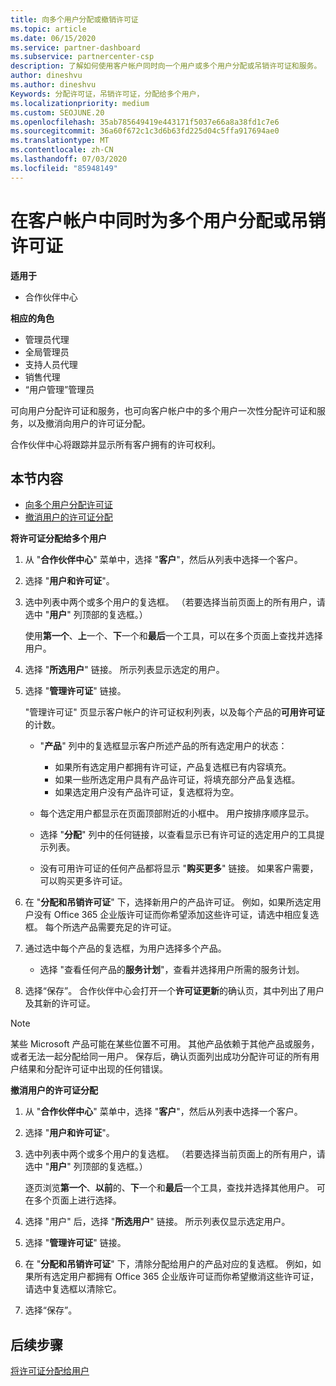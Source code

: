 ```yaml
---
title: 向多个用户分配或撤销许可证
ms.topic: article
ms.date: 06/15/2020
ms.service: partner-dashboard
ms.subservice: partnercenter-csp
description: 了解如何使用客户帐户同时向一个用户或多个用户分配或吊销许可证和服务。
author: dineshvu
ms.author: dineshvu
Keywords: 分配许可证，吊销许可证，分配给多个用户，
ms.localizationpriority: medium
ms.custom: SEOJUNE.20
ms.openlocfilehash: 35ab785649419e443171f5037e66a8a38fd1c7e6
ms.sourcegitcommit: 36a60f672c1c3d6b63fd225d04c5ffa917694ae0
ms.translationtype: MT
ms.contentlocale: zh-CN
ms.lasthandoff: 07/03/2020
ms.locfileid: "85948149"
---
```

# <a name="assign-or-revoke-licenses-at-the-same-time-to-multiple-users-in-a-customer-account"></a>在客户帐户中同时为多个用户分配或吊销许可证

**适用于**

- 合作伙伴中心

**相应的角色**

- 管理员代理
- 全局管理员
- 支持人员代理
- 销售代理
- “用户管理”管理员

可向用户分配许可证和服务，也可向客户帐户中的多个用户一次性分配许可证和服务，以及撤消向用户的许可证分配。

合作伙伴中心将跟踪并显示所有客户拥有的许可权利。

## <a name="in-this-section"></a>本节内容


- [向多个用户分配许可证](#assign-licenses-to-groups)
- [撤消用户的许可证分配](#revoking-licenses)

<a href="" id="assign-licenses-to-groups"></a>
**将许可证分配给多个用户**

1. 从 "**合作伙伴中心**" 菜单中，选择 "**客户**"，然后从列表中选择一个客户。

2. 选择 "**用户和许可证**"。

3. 选中列表中两个或多个用户的复选框。 （若要选择当前页面上的所有用户，请选中 "**用户**" 列顶部的复选框。）

    使用**第一个**、**上**一个、**下**一个和**最后**一个工具，可以在多个页面上查找并选择用户。

4. 选择 "**所选用户**" 链接。 所示列表显示选定的用户。

5. 选择 "**管理许可证**" 链接。

    "管理许可证" 页显示客户帐户的许可证权利列表，以及每个产品的**可用许可证**的计数。

    -   "**产品**" 列中的复选框显示客户所述产品的所有选定用户的状态：

        -   如果所有选定用户都拥有许可证，产品复选框已有内容填充。
        -   如果一些所选定用户具有产品许可证，将填充部分产品复选框。
        -   如果选定用户没有产品许可证，复选框将为空。
    -   每个选定用户都显示在页面顶部附近的小框中。 用户按排序顺序显示。

    -   选择 "**分配**" 列中的任何链接，以查看显示已有许可证的选定用户的工具提示列表。

    -   没有可用许可证的任何产品都将显示 "**购买更多**" 链接。 如果客户需要，可以购买更多许可证。

6.  在 "**分配和吊销许可证**" 下，选择新用户的产品许可证。 例如，如果所选定用户没有 Office 365 企业版许可证而你希望添加这些许可证，请选中相应复选框。 每个所选产品需要充足的许可证。

7. 通过选中每个产品的复选框，为用户选择多个产品。
    -   选择 "查看任何产品的**服务计划**"，查看并选择用户所需的服务计划。

8. 选择“保存”。 合作伙伴中心会打开一个**许可证更新**的确认页，其中列出了用户及其新的许可证。

>[!NOTE]
>某些 Microsoft 产品可能在某些位置不可用。 其他产品依赖于其他产品或服务，或者无法一起分配给同一用户。 保存后，确认页面列出成功分配许可证的所有用户结果和分配许可证中出现的任何错误。


<a href="" id="revoking-licenses"></a>
**撤消用户的许可证分配**

1. 从 "**合作伙伴中心**" 菜单中，选择 "**客户**"，然后从列表中选择一个客户。

2. 选择 "**用户和许可证**"。

3. 选中列表中两个或多个用户的复选框。 （若要选择当前页面上的所有用户，请选中 "**用户**" 列顶部的复选框。）

    逐页浏览**第一个**、**以前**的、**下**一个和**最后**一个工具，查找并选择其他用户。 可在多个页面上进行选择。

4. 选择 "用户" 后，选择 "**所选用户**" 链接。 所示列表仅显示选定用户。

5. 选择 "**管理许可证**" 链接。

6. 在 "**分配和吊销许可证**" 下，清除分配给用户的产品对应的复选框。 例如，如果所有选定用户都拥有 Office 365 企业版许可证而你希望撤消这些许可证，请选中复选框以清除它。

7. 选择“保存”。

## <a name="next-steps"></a>后续步骤

[将许可证分配给用户](assign-licenses-to-users.md)